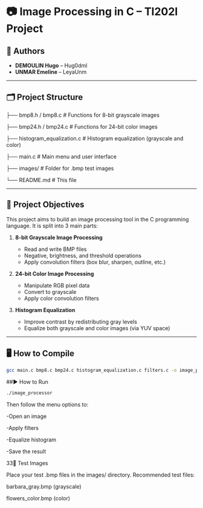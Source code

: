 # 📷 Image Processing in C – TI202I Project

## 👥 Authors
- **DEMOULIN Hugo** – Hug0dml
- **UNMAR Emeline** – LeyaUnm

---

## 🗂 Project Structure

├── bmp8.h / bmp8.c # Functions for 8-bit grayscale images

├── bmp24.h / bmp24.c # Functions for 24-bit color images

├── histogram_equalization.c # Histogram equalization (grayscale and color)

├── main.c # Main menu and user interface

├── images/ # Folder for .bmp test images

└── README.md # This file

---

## 📌 Project Objectives

This project aims to build an image processing tool in the C programming language. It is split into 3 main parts:

1. **8-bit Grayscale Image Processing**
   - Read and write BMP files
   - Negative, brightness, and threshold operations
   - Apply convolution filters (box blur, sharpen, outline, etc.)

2. **24-bit Color Image Processing**
   - Manipulate RGB pixel data
   - Convert to grayscale
   - Apply color convolution filters

3. **Histogram Equalization**
   - Improve contrast by redistributing gray levels
   - Equalize both grayscale and color images (via YUV space)

---

## 🖥️ How to Compile

```bash
gcc main.c bmp8.c bmp24.c histogram_equalization.c filters.c -o image_processor -lm
```

##▶️ How to Run

```bash
./image_processor
```
Then follow the menu options to:

-Open an image

-Apply filters

-Equalize histogram

-Save the result

33🧪 Test Images

Place your test .bmp files in the images/ directory.
Recommended test files:

barbara_gray.bmp (grayscale)

flowers_color.bmp (color)
